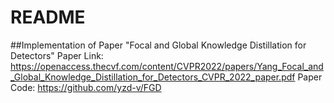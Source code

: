 # README
##Implementation of Paper "Focal and Global Knowledge Distillation for Detectors"
Paper Link: https://openaccess.thecvf.com/content/CVPR2022/papers/Yang_Focal_and_Global_Knowledge_Distillation_for_Detectors_CVPR_2022_paper.pdf Paper Code: https://github.com/yzd-v/FGD
